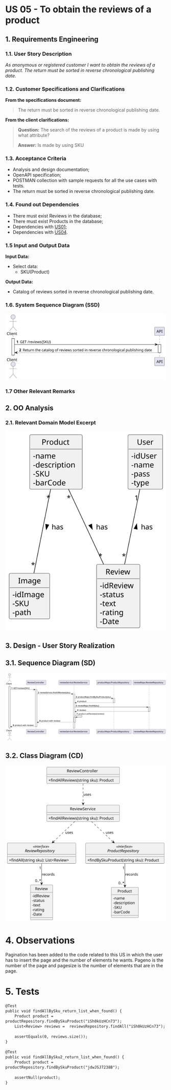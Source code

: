 # US 05 - To obtain the reviews of a product


## 1. Requirements Engineering


### 1.1. User Story Description

*As anonymous or registered customer I want to obtain the reviews of a product. The return must be sorted in reverse chronological publishing date.*

### 1.2. Customer Specifications and Clarifications 



**From the specifications document:**

> The return must be sorted in reverse chronological publishing date.

 **From the client clarifications:**

> **Question:**  The search of the reviews of a product is made by using what attribute?
> 
> **Answer:**  Is made by using SKU

### 1.3. Acceptance Criteria

* Analysis and design documentation;
* OpenAPI specification;
* POSTMAN collection with sample requests for all the use cases with tests.
* The return must be sorted in reverse chronological publishing date.

### 1.4. Found out Dependencies

* There must exist Reviews in the database;
* There must exist Products in the database;
* Dependencies with [US01](../US01/US01.md);
* Dependencies with [US04](../US04/US04.md).

### 1.5 Input and Output Data

**Input Data:**

* Select data:
    * SKU(Product)

**Output Data:**  
  * Catalog of reviews sorted in reverse chronological publishing date.

### 1.6. System Sequence Diagram (SSD)

![US05-SSD](US05-SSD.svg)


### 1.7 Other Relevant Remarks




## 2. OO Analysis

### 2.1. Relevant Domain Model Excerpt

![US05-MD](US05-MD.svg)


## 3. Design - User Story Realization


## 3.1. Sequence Diagram (SD)

![US05-SD](US05-SD.svg)


## 3.2. Class Diagram (CD)

![US05-CD](US05-CD.svg)

# 4. Observations

Pagination has been added to the code related to this US in which the user has to insert the page and the number of elements he wants.
Pageno is the number of the page and pagesize is the number of elements that are in the page.

# 5. Tests 

    @Test
    public void findAllBySku_return_list_when_found() {
        Product product = productRepository.findBySkuProduct("iSh0kUzHCn73");
        List<Review> reviews =  reviewsRepository.findAll("iSh0kUzHCn73");

        assertEquals(0, reviews.size());
    }

    @Test
    public void findAllBySku2_return_list_when_found() {
        Product product = productRepository.findBySkuProduct("jdwJSJ7238B");

        assertNull(product);
    }



